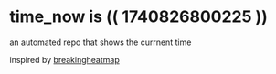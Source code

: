 # time_now is (( 1740826800225 ))

an automated repo that shows the currnent time

inspired by [breakingheatmap](https://github.com/breakingheatmap/breakingheatmap)